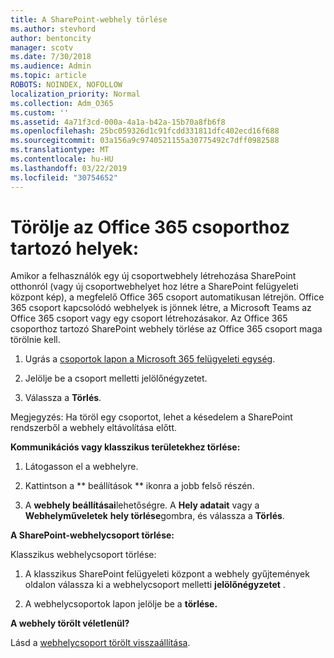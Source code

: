 ```yaml
---
title: A SharePoint-webhely törlése
ms.author: stevhord
author: bentoncity
manager: scotv
ms.date: 7/30/2018
ms.audience: Admin
ms.topic: article
ROBOTS: NOINDEX, NOFOLLOW
localization_priority: Normal
ms.collection: Adm_O365
ms.custom: ''
ms.assetid: 4a71f3cd-000a-4a1a-b42a-15b70a8fb6f8
ms.openlocfilehash: 25bc059326d1c91fcdd331811dfc402ecd16f688
ms.sourcegitcommit: 03a156a9c9740521155a30775492c7dff0982588
ms.translationtype: MT
ms.contentlocale: hu-HU
ms.lasthandoff: 03/22/2019
ms.locfileid: "30754652"
---
```

# <a name="delete-sites-that-belong-to-an-office-365-group"></a>Törölje az Office 365 csoporthoz tartozó helyek:

Amikor a felhasználók egy új csoportwebhely létrehozása SharePoint otthonról (vagy új csoportwebhelyet hoz létre a SharePoint felügyeleti központ kép), a megfelelő Office 365 csoport automatikusan létrejön. Office 365 csoport kapcsolódó webhelyek is jönnek létre, a Microsoft Teams az Office 365 csoport vagy egy csoport létrehozásakor. Az Office 365 csoporthoz tartozó SharePoint webhely törlése az Office 365 csoport maga törölnie kell. 
  
1. Ugrás a [csoportok lapon a Microsoft 365 felügyeleti egység](https://portal.office.com/adminportal/home#/groups).
    
2. Jelölje be a csoport melletti jelölőnégyzetet.
    
3. Válassza a **Törlés**.
    
Megjegyzés: Ha töröl egy csoportot, lehet a késedelem a SharePoint rendszerből a webhely eltávolítása előtt.
  
**Kommunikációs vagy klasszikus területekhez törlése:**

1. Látogasson el a webhelyre.
  
2. Kattintson a ** beállítások ** ikonra a jobb felső részén. 
  
3. A **webhely beállításai**lehetőségre. A **Hely adatait** vagy a **Webhelyműveletek** **hely törlése**gombra, és válassza a **Törlés**.
  
**A SharePoint-webhelycsoport törlése:**

Klasszikus webhelycsoport törlése:
  
1. A klasszikus SharePoint felügyeleti központ a webhely gyűjtemények oldalon válassza ki a webhelycsoport melletti **jelölőnégyzetet** . 
    
2. A webhelycsoportok lapon jelölje be a **törlése.**
    
**A webhely törölt véletlenül?**

Lásd a [webhelycsoport törölt visszaállítása](https://go.microsoft.com/fwlink/?linkid=867660).
  

